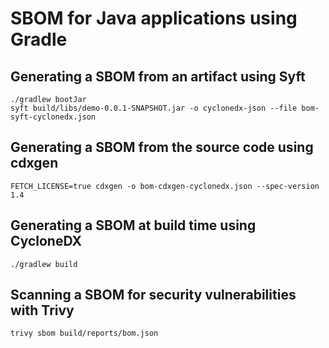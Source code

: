 # SBOM for Java applications using Gradle

## Generating a SBOM from an artifact using Syft

```shell
./gradlew bootJar
syft build/libs/demo-0.0.1-SNAPSHOT.jar -o cyclonedx-json --file bom-syft-cyclonedx.json
```

## Generating a SBOM from the source code using cdxgen

```shell
FETCH_LICENSE=true cdxgen -o bom-cdxgen-cyclonedx.json --spec-version 1.4
```

## Generating a SBOM at build time using CycloneDX

```shell
./gradlew build
```

## Scanning a SBOM for security vulnerabilities with Trivy

```shell
trivy sbom build/reports/bom.json
```
